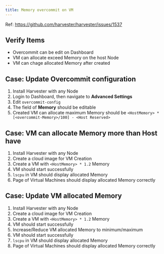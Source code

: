 ```yaml
---
title: Memory overcommit on VM
---
```

Ref: https://github.com/harvester/harvester/issues/1537

## Verify Items
  - Overcommit can be edit on Dashboard
  - VM can allocate exceed Memory on the host Node
  - VM can chage allocated Memory after created

## Case: Update Overcommit configuration
1. Install Harvester with any Node
2. Login to Dashboard, then navigate to **Advanced Settings**
3. Edit `overcommit-config`
4. The field of **Memory** should be editable
5. Created VM can allocate maximum Memory should be `<HostMemory> * [<overcommit-Memory>/100] - <Host Reserved>`

## Case: VM can allocate Memory more than Host have
1. Install Harvester with any Node
2. Create a cloud image for VM Creation
3. Create a VM with `<HostMemory> * 1.2` Memory
4. VM should start successfully
5. `lscpu` in VM should display allocated Memory
6. Page of Virtual Machines should display allocated Memory correctly

## Case: Update VM allocated Memory
1. Install Harvester with any Node
2. Create a cloud image for VM Creation
3. Create a VM with `<HostMemory> * 1.2` Memory
4. VM should start successfully
5. Increase/Reduce VM allocated Memory to minimum/maximum
6. VM should start successfully
7. `lscpu` in VM should display allocated Memory
8. Page of Virtual Machines should display allocated Memory correctly
